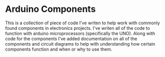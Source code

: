 # Arduino Components
This is a collection of piece of code I've writen to help work with commonly found components in electronics projects. I've writen all of the code to function with arduino microprocessors (specifically the UNO). Along with code for the components I've added documentation on all of the components and circuit diagrams to help with understanding how certain components function and when or why to use them.
